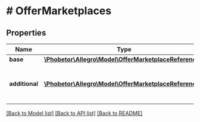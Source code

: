 # # OfferMarketplaces

## Properties

Name | Type | Description | Notes
------------ | ------------- | ------------- | -------------
**base** | [**\Phobetor\Allegro\Model\OfferMarketplaceReference**](OfferMarketplaceReference.md) |  | [optional]
**additional** | [**\Phobetor\Allegro\Model\OfferMarketplaceReference[]**](OfferMarketplaceReference.md) | Additional marketplaces, on which the offer should be listed. | [optional]

[[Back to Model list]](../../README.md#models) [[Back to API list]](../../README.md#endpoints) [[Back to README]](../../README.md)
